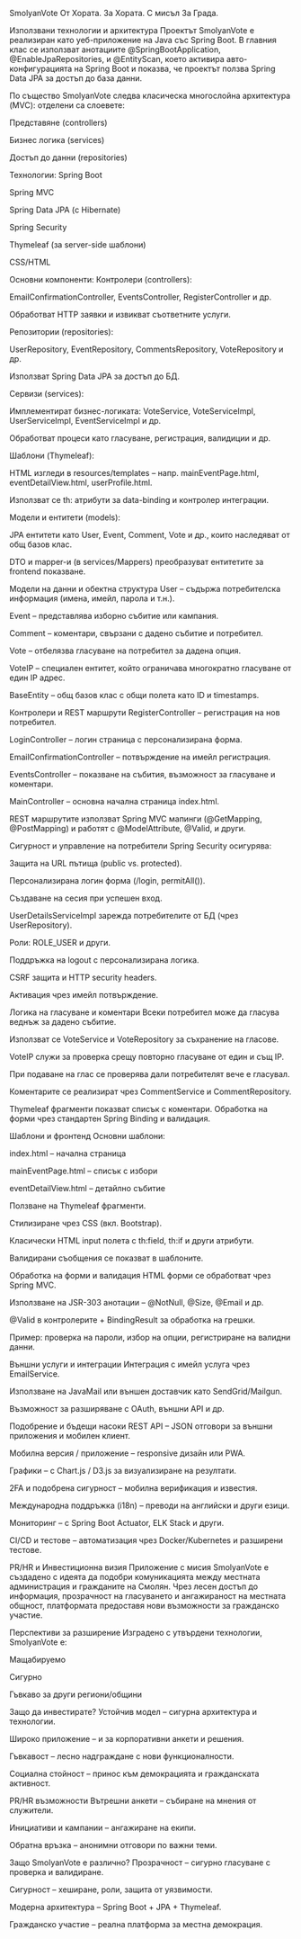 SmolyanVote
От Хората. За Хората. С мисъл За Града.

Използвани технологии и архитектура
Проектът SmolyanVote е реализиран като уеб-приложение на Java със Spring Boot. В главния клас се използват анотациите @SpringBootApplication, @EnableJpaRepositories, и @EntityScan, което активира авто-конфигурацията на Spring Boot и показва, че проектът ползва Spring Data JPA за достъп до база данни.

По същество SmolyanVote следва класическа многослойна архитектура (MVC): отделени са слоевете:

Представяне (controllers)

Бизнес логика (services)

Достъп до данни (repositories)

Технологии:
Spring Boot

Spring MVC

Spring Data JPA (с Hibernate)

Spring Security

Thymeleaf (за server-side шаблони)

CSS/HTML

Основни компоненти:
Контролери (controllers):

EmailConfirmationController, EventsController, RegisterController и др.

Обработват HTTP заявки и извикват съответните услуги.

Репозитории (repositories):

UserRepository, EventRepository, CommentsRepository, VoteRepository и др.

Използват Spring Data JPA за достъп до БД.

Сервизи (services):

Имплементират бизнес-логиката: VoteService, VoteServiceImpl, UserServiceImpl, EventServiceImpl и др.

Обработват процеси като гласуване, регистрация, валидиции и др.

Шаблони (Thymeleaf):

HTML изгледи в resources/templates – напр. mainEventPage.html, eventDetailView.html, userProfile.html.

Използват се th: атрибути за data-binding и контролер интеграции.

Модели и ентитети (models):

JPA ентитети като User, Event, Comment, Vote и др., които наследяват от общ базов клас.

DTO и mapper-и (в services/Mappers) преобразуват ентитетите за frontend показване.

Модели на данни и обектна структура
User – съдържа потребителска информация (имена, имейл, парола и т.н.).

Event – представлява изборно събитие или кампания.

Comment – коментари, свързани с дадено събитие и потребител.

Vote – отбелязва гласуване на потребител за дадена опция.

VoteIP – специален ентитет, който ограничава многократно гласуване от един IP адрес.

BaseEntity – общ базов клас с общи полета като ID и timestamps.

Контролери и REST маршрути
RegisterController – регистрация на нов потребител.

LoginController – логин страница с персонализирана форма.

EmailConfirmationController – потвърждение на имейл регистрация.

EventsController – показване на събития, възможност за гласуване и коментари.

MainController – основна начална страница index.html.

REST маршрутите използват Spring MVC мапинги (@GetMapping, @PostMapping) и работят с @ModelAttribute, @Valid, и други.

Сигурност и управление на потребители
Spring Security осигурява:

Защита на URL пътища (public vs. protected).

Персонализирана логин форма (/login, permitAll()).

Създаване на сесия при успешен вход.

UserDetailsServiceImpl зарежда потребителите от БД (чрез UserRepository).

Роли: ROLE_USER и други.

Поддръжка на logout с персонализирана логика.

CSRF защита и HTTP security headers.

Активация чрез имейл потвърждение.

Логика на гласуване и коментари
Всеки потребител може да гласува веднъж за дадено събитие.

Използват се VoteService и VoteRepository за съхранение на гласове.

VoteIP служи за проверка срещу повторно гласуване от един и същ IP.

При подаване на глас се проверява дали потребителят вече е гласувал.

Коментарите се реализират чрез CommentService и CommentRepository.

Thymeleaf фрагменти показват списък с коментари. Обработка на форми чрез стандартен Spring Binding и валидация.

Шаблони и фронтенд
Основни шаблони:

index.html – начална страница

mainEventPage.html – списък с избори

eventDetailView.html – детайлно събитие

Ползване на Thymeleaf фрагменти.

Стилизиране чрез CSS (вкл. Bootstrap).

Класически HTML input полета с th:field, th:if и други атрибути.

Валидирани съобщения се показват в шаблоните.

Обработка на форми и валидация
HTML форми се обработват чрез Spring MVC.

Използване на JSR-303 анотации – @NotNull, @Size, @Email и др.

@Valid в контролерите + BindingResult за обработка на грешки.

Пример: проверка на пароли, избор на опции, регистриране на валидни данни.

Външни услуги и интеграции
Интеграция с имейл услуга чрез EmailService.

Използване на JavaMail или външен доставчик като SendGrid/Mailgun.

Възможност за разширяване с OAuth, външни API и др.

Подобрение и бъдещи насоки
REST API – JSON отговори за външни приложения и мобилен клиент.

Мобилна версия / приложение – responsive дизайн или PWA.

Графики – с Chart.js / D3.js за визуализиране на резултати.

2FA и подобрена сигурност – мобилна верификация и известия.

Международна поддръжка (i18n) – преводи на английски и други езици.

Мониторинг – с Spring Boot Actuator, ELK Stack и други.

CI/CD и тестове – автоматизация чрез Docker/Kubernetes и разширени тестове.

PR/HR и Инвестиционна визия
Приложение с мисия
SmolyanVote е създадено с идеята да подобри комуникацията между местната администрация и гражданите на Смолян. Чрез лесен достъп до информация, прозрачност на гласуването и ангажираност на местната общност, платформата предоставя нови възможности за гражданско участие.

Перспективи за разширение
Изградено с утвърдени технологии, SmolyanVote е:

Мащабируемо

Сигурно

Гъвкаво за други региони/общини

Защо да инвестирате?
Устойчив модел – сигурна архитектура и технологии.

Широко приложение – и за корпоративни анкети и решения.

Гъвкавост – лесно надграждане с нови функционалности.

Социална стойност – принос към демокрацията и гражданската активност.

PR/HR възможности
Вътрешни анкети – събиране на мнения от служители.

Инициативи и кампании – ангажиране на екипи.

Обратна връзка – анонимни отговори по важни теми.

Защо SmolyanVote е различно?
Прозрачност – сигурно гласуване с проверка и валидиране.

Сигурност – хеширане, роли, защита от уязвимости.

Модерна архитектура – Spring Boot + JPA + Thymeleaf.

Гражданско участие – реална платформа за местна демокрация.
